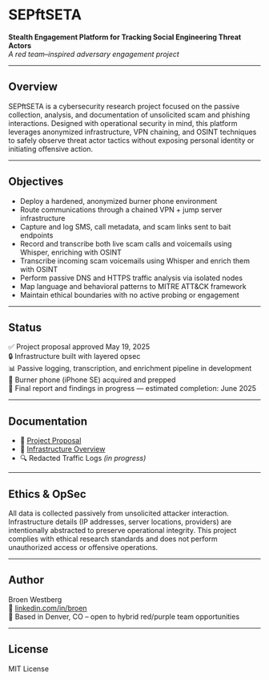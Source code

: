 # SEPftSETA

**Stealth Engagement Platform for Tracking Social Engineering Threat Actors**  
_A red team–inspired adversary engagement project_

---

## Overview

SEPftSETA is a cybersecurity research project focused on the passive collection, analysis, and documentation of unsolicited scam and phishing interactions. Designed with operational security in mind, this platform leverages anonymized infrastructure, VPN chaining, and OSINT techniques to safely observe threat actor tactics without exposing personal identity or initiating offensive action.

---

## Objectives

- Deploy a hardened, anonymized burner phone environment 
- Route communications through a chained VPN + jump server infrastructure
- Capture and log SMS, call metadata, and scam links sent to bait endpoints
- Record and transcribe both live scam calls and voicemails using Whisper, enriching with OSINT  
- Transcribe incoming scam voicemails using Whisper and enrich them with OSINT
- Perform passive DNS and HTTPS traffic analysis via isolated nodes
- Map language and behavioral patterns to MITRE ATT&CK framework
- Maintain ethical boundaries with no active probing or engagement

---

## Status

✅ Project proposal approved May 19, 2025  
🔒 Infrastructure built with layered opsec  
📊 Passive logging, transcription, and enrichment pipeline in development  
📱 Burner phone (iPhone SE) acquired and prepped  
🧠 Final report and findings in progress — estimated completion: June 2025

---

## Documentation

- 📄 [Project Proposal](docs/project_proposal.md)
- 📁 [Infrastructure Overview](docs/infrastructure.md)
- 🔍 Redacted Traffic Logs *(in progress)*

---

## Ethics & OpSec

All data is collected passively from unsolicited attacker interaction.  
Infrastructure details (IP addresses, server locations, providers) are intentionally abstracted to preserve operational integrity. This project complies with ethical research standards and does not perform unauthorized access or offensive operations.

---

## Author

Broen Westberg  
🔗 [linkedin.com/in/broen](https://linkedin.com/in/broen)  
📍 Based in Denver, CO – open to hybrid red/purple team opportunities

---

## License

MIT License
